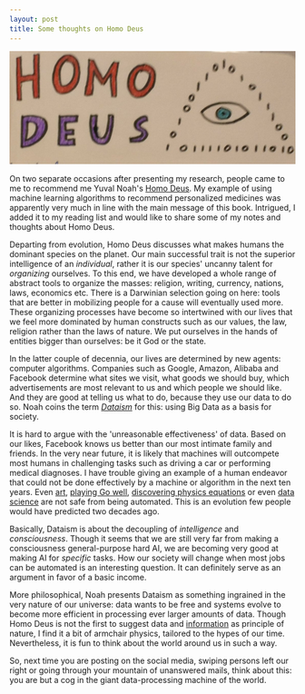 ```yaml
---
layout: post
title: Some thoughts on Homo Deus
---
```

![](../../images/2017-11-15-Homo_Deus/eye.jpg)

On two separate occasions after presenting my research, people came to me to recommend me Yuval Noah's [Homo Deus](https://www.goodreads.com/book/show/31138556-homo-deus?from_search=true). My example of using machine learning algorithms to recommend personalized medicines was apparently very much in line with the main message of this book. Intrigued, I added it to my reading list and would like to share some of my notes and thoughts about Homo Deus.

Departing from evolution, Homo Deus discusses what makes humans the dominant species on the planet. Our main successful trait is not the superior intelligence of an *individual*, rather it is our species' uncanny talent for *organizing* ourselves. To this end, we have developed a whole range of abstract tools to organize the masses: religion, writing, currency, nations, laws, economics etc. There is a Darwinian selection going on here: tools that are better in mobilizing people for a cause will eventually used more. These organizing processes have become so intertwined with our lives that we feel more dominated by human constructs such as our values, the law, religion rather than the laws of nature. We put ourselves in the hands of entities bigger than ourselves: be it God or the state.

In the latter couple of decennia, our lives are determined by new agents: computer algorithms. Companies such as Google, Amazon, Alibaba and Facebook determine what sites we visit, what goods we should buy, which advertisements are most relevant to us and which people we should like. And they are good at telling us what to do, because they use our data to do so. Noah coins the term [*Dataism*](https://www.ft.com/content/50bb4830-6a4c-11e6-ae5b-a7cc5dd5a28c) for this: using Big Data as a basis for society.

It is hard to argue with the 'unreasonable effectiveness' of data. Based on our likes, Facebook knows us better than our most intimate family and friends. In the very near future, it is likely that machines will outcompete most humans in challenging tasks such as driving a car or performing medical diagnoses. I have trouble giving an example of a human endeavor that could not be done effectively by a machine or algorithm in the next ten years. Even [art](https://deepart.io/), [playing Go well](https://deepmind.com/research/alphago/), [discovering physics equations](https://pdfs.semanticscholar.org/d689/6f372d41dd63ff39741713df012fcc680c13.pdf) or even [data science](http://www.ml4aad.org/automl/) are not safe from being automated. This is an evolution few people would have predicted two decades ago.

Basically, Dataism is about the decoupling of *intelligence* and *consciousness*. Though it seems that we are still very far from making a consciousness general-purpose hard AI, we are becoming very good at making AI for *specific* tasks. How our society will change when most jobs can be automated is an interesting question. It can definitely serve as an argument in favor of a basic income.

More philosophical, Noah presents Dataism as something ingrained in the very nature of our universe: data wants to be free and systems evolve to become more efficient in processing ever larger amounts of data. Though Homo Deus is not the first to suggest data and [information](https://www.goodreads.com/book/show/116623.Decoding_the_Universe) as principle of nature, I find it a bit of armchair physics, tailored to the hypes of our time. Nevertheless, it is fun to think about the world around us in such a way.

So, next time you are posting on the social media, swiping persons left our right or going through your mountain of unanswered mails, think about this: you are but a cog in the giant data-processing machine of the world.
